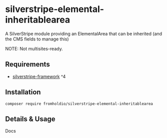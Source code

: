 # silverstripe-elemental-inheritablearea

A SilverStripe module providing an ElementalArea that can be inherited (and the CMS fields to manage this)

NOTE: Not multisites-ready.

## Requirements

* [silverstripe-framework](https://github.com/silverstripe/silverstripe-framework) ^4

## Installation

`composer require fromholdio/silverstripe-elemental-inheritablearea`

## Details & Usage

Docs
